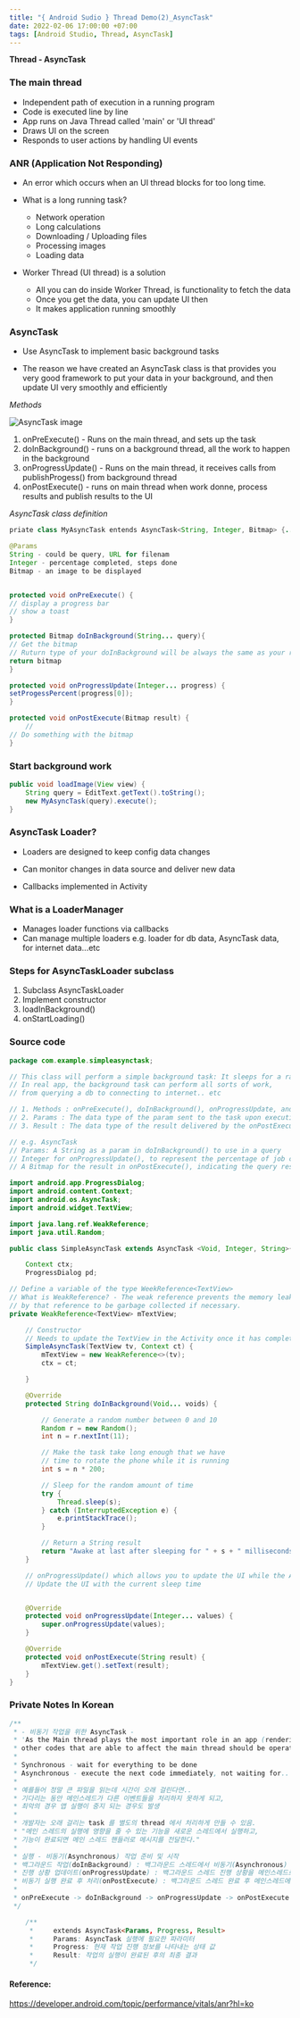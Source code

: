 ```yaml
---
title: "{ Android Sudio } Thread Demo(2)_AsyncTask"
date: 2022-02-06 17:00:00 +07:00
tags: [Android Studio, Thread, AsyncTask]
---
```


**Thread - AsyncTask**

### The main thread

- Independent path of execution in a running program
- Code is executed line by line
- App runs on Java Thread called 'main' or 'UI thread'
- Draws UI on the screen
- Responds to user actions by handling UI events

### ANR (Application Not Responding)

- An error which occurs when an UI thread blocks for too long time.

- What is a long running task?

  - Network operation
  - Long calculations
  - Downloading / Uploading files
  - Processing images
  - Loading data

- Worker Thread (UI thread) is a solution
  - All you can do inside Worker Thread, is functionality to fetch the data
  - Once you get the data, you can update UI then
  - It makes application running smoothly

### AsyncTask

- Use AsyncTask to implement basic background tasks

- The reason we have created an AsyncTask class is that provides you very good framework to put your data in your background, and then update UI very smoothly and efficiently

<em>Methods</em>

![AsyncTask image](https://github.com/Hyukjoo-Lee/Hyukjoo-Lee.github.io/blob/main/_posts/images/thread.png?raw=true "AsyncTask helper methods")

1. onPreExecute() - Runs on the main thread, and sets up the task
2. doInBackground() - runs on a background thread, all the work to happen in the background
3. onProgressUpdate() - Runs on the main thread, it receives calls from publishProgess() from background thread
4. onPostExecute() - runs on main thread when work donne, process results and publish results to the UI

<em>AsyncTask class definition</em>

```java
priate class MyAsyncTask entends AsyncTask<String, Integer, Bitmap> {...}

@Params
String - could be query, URL for filenam
Integer - percentage completed, steps done
Bitmap - an image to be displayed


protected void onPreExecute() {
// display a progress bar
// show a toast
}

protected Bitmap doInBackground(String... query){
// Get the bitmap
// Ruturn type of your doInBackground will be always the same as your result param
return bitmap
}

protected void onProgressUpdate(Integer... progress) {
setProgessPercent(progress[0]);
}

protected void onPostExecute(Bitmap result) {
    //
// Do something with the bitmap
}

```

### Start background work

```java
public void loadImage(View view) {
    String query = EditText.getText().toString();
    new MyAsyncTask(query).execute();
}
```

### AsyncTask Loader?

- Loaders are designed to keep config data changes

- Can monitor changes in data source and deliver new data

- Callbacks implemented in Activity

### What is a LoaderManager

- Manages loader functions via callbacks
- Can manage multiple loaders e.g. loader for db data, AsyncTask data, for internet data...etc

### Steps for AsyncTaskLoader subclass

1. Subclass AsyncTaskLoader
2. Implement constructor
3. loadInBackground()
4. onStartLoading()

### Source code

```java
package com.example.simpleasynctask;

// This class will perform a simple background task: It sleeps for a random amount of time
// In real app, the background task can perform all sorts of work,
// from querying a db to connecting to internet.. etc

// 1. Methods : onPreExecute(), doInBackground(), onProgressUpdate, and OnPostExecute
// 2. Params : The data type of the param sent to the task upon executing the doInBackground()
// 3. Result : The data type of the result delivered by the onPostExecute() override method

// e.g. AsyncTask
// Params: A String as a param in doInBackground() to use in a query
// Integer for onProgressUpdate(), to represent the percentage of job complete
// A Bitmap for the result in onPostExecute(), indicating the query result

import android.app.ProgressDialog;
import android.content.Context;
import android.os.AsyncTask;
import android.widget.TextView;

import java.lang.ref.WeakReference;
import java.util.Random;

public class SimpleAsyncTask extends AsyncTask <Void, Integer, String>{

    Context ctx;
    ProgressDialog pd;

// Define a variable of the type WeekReference<TextView>
// What is WeakReference? - The weak reference prevents the memory leak by allowing the object held
// by that reference to be garbage collected if necessary.
private WeakReference<TextView> mTextView;

    // Constructor
    // Needs to update the TextView in the Activity once it has completed sleeping (in the onPostExecute())
    SimpleAsyncTask(TextView tv, Context ct) {
        mTextView = new WeakReference<>(tv);
        ctx = ct;

    }

    @Override
    protected String doInBackground(Void... voids) {

        // Generate a random number between 0 and 10
        Random r = new Random();
        int n = r.nextInt(11);

        // Make the task take long enough that we have
        // time to rotate the phone while it is running
        int s = n * 200;

        // Sleep for the random amount of time
        try {
            Thread.sleep(s);
        } catch (InterruptedException e) {
            e.printStackTrace();
        }

        // Return a String result
        return "Awake at last after sleeping for " + s + " milliseconds!";
    }

    // onProgressUpdate() which allows you to update the UI while the AsyncTask is running
    // Update the UI with the current sleep time


    @Override
    protected void onProgressUpdate(Integer... values) {
        super.onProgressUpdate(values);
    }

    @Override
    protected void onPostExecute(String result) {
        mTextView.get().setText(result);
    }
}


```

### Private Notes In Korean

```java
/**
 * - 비동기 작업을 위한 AsyncTask -
 * 'As the Main thread plays the most important role in an app (rendering a view & handling events),
 * other codes that are able to affect the main thread should be operated separately.'
 *
 * Synchronous - wait for everything to be done
 * Asynchronous - execute the next code immediately, not waiting for..
 *
 * 예를들어 정말 큰 파일을 읽는데 시간이 오래 걸린다면..
 * 기다리는 동안 메인스레드가 다른 이벤트들을 처리하지 못하게 되고,
 * 최악의 경우 앱 실행이 중지 되는 경우도 발생
 *
 * 개발자는 오래 걸리는 task 를 별도의 thread 에서 처리하게 만들 수 있음.
 * "메인 스레드의 실행에 영향을 줄 수 있는 기능을 새로운 스레드에서 실행하고,
 * 기능이 완료되면 메인 스레드 핸들러로 메시지를 전달한다."
 *
 * 실행 - 비동기(Asynchronous) 작업 준비 및 시작
 * 백그라운드 작업(doInBackground) : 백그라운드 스레드에서 비동기(Asynchronous) 작업 실행
 * 진행 상황 업데이트(onProgressUpdate) : 백그라운드 스레드 진행 상황을 메인스레드로 전달
 * 비동기 실행 완료 후 처리(onPostExecute) : 백그라운드 스레드 완료 후 메인스레드에 완료 상태 전달
 *
 * onPreExecute -> doInBackground -> onProgressUpdate -> onPostExecute
 */

    /**
     *     extends AsyncTask<Params, Progress, Result>
     *     Params: AsyncTask 실행에 필요한 파라미터
     *     Progress: 현재 작업 진행 정보를 나타내는 상태 값
     *     Result: 작업의 실행이 완료된 후의 최종 결과
     */

```

#### Reference:

https://developer.android.com/topic/performance/vitals/anr?hl=ko
